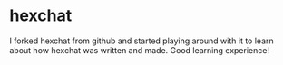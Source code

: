 # hexchat
I forked hexchat from github and started playing around with it to learn about how hexchat was written and made. Good learning experience!
